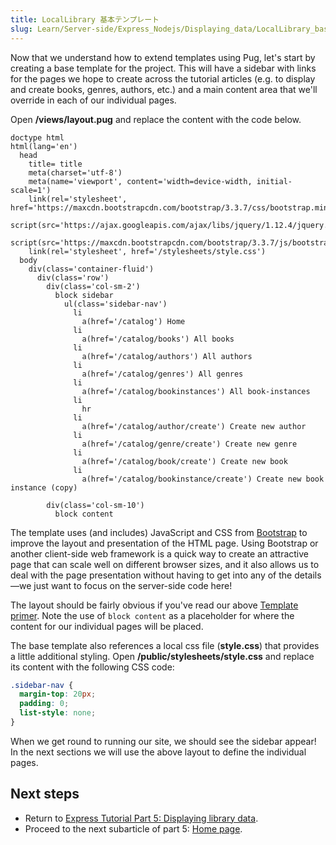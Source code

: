 ```yaml
---
title: LocalLibrary 基本テンプレート
slug: Learn/Server-side/Express_Nodejs/Displaying_data/LocalLibrary_base_template
---
```


Now that we understand how to extend templates using Pug, let's start by creating a base template for the project. This will have a sidebar with links for the pages we hope to create across the tutorial articles (e.g. to display and create books, genres, authors, etc.) and a main content area that we'll override in each of our individual pages.

Open **/views/layout.pug** and replace the content with the code below.

```pug
doctype html
html(lang='en')
  head
    title= title
    meta(charset='utf-8')
    meta(name='viewport', content='width=device-width, initial-scale=1')
    link(rel='stylesheet', href='https://maxcdn.bootstrapcdn.com/bootstrap/3.3.7/css/bootstrap.min.css')
    script(src='https://ajax.googleapis.com/ajax/libs/jquery/1.12.4/jquery.min.js')
    script(src='https://maxcdn.bootstrapcdn.com/bootstrap/3.3.7/js/bootstrap.min.js')
    link(rel='stylesheet', href='/stylesheets/style.css')
  body
    div(class='container-fluid')
      div(class='row')
        div(class='col-sm-2')
          block sidebar
            ul(class='sidebar-nav')
              li
                a(href='/catalog') Home
              li
                a(href='/catalog/books') All books
              li
                a(href='/catalog/authors') All authors
              li
                a(href='/catalog/genres') All genres
              li
                a(href='/catalog/bookinstances') All book-instances
              li
                hr
              li
                a(href='/catalog/author/create') Create new author
              li
                a(href='/catalog/genre/create') Create new genre
              li
                a(href='/catalog/book/create') Create new book
              li
                a(href='/catalog/bookinstance/create') Create new book instance (copy)

        div(class='col-sm-10')
          block content
```

The template uses (and includes) JavaScript and CSS from [Bootstrap](http://getbootstrap.com/) to improve the layout and presentation of the HTML page. Using Bootstrap or another client-side web framework is a quick way to create an attractive page that can scale well on different browser sizes, and it also allows us to deal with the page presentation without having to get into any of the details—we just want to focus on the server-side code here!

The layout should be fairly obvious if you've read our above [Template primer](/ja/docs/Learn/Server-side/Express_Nodejs/Displaying_data#Template_primer). Note the use of `block content` as a placeholder for where the content for our individual pages will be placed.

The base template also references a local css file (**style.css**) that provides a little additional styling. Open **/public/stylesheets/style.css** and replace its content with the following CSS code:

```css
.sidebar-nav {
  margin-top: 20px;
  padding: 0;
  list-style: none;
}
```

When we get round to running our site, we should see the sidebar appear! In the next sections we will use the above layout to define the individual pages.

## Next steps

- Return to [Express Tutorial Part 5: Displaying library data](/ja/docs/Learn/Server-side/Express_Nodejs/Displaying_data).
- Proceed to the next subarticle of part 5: [Home page](/ja/docs/Learn/Server-side/Express_Nodejs/Displaying_data/Home_page).
